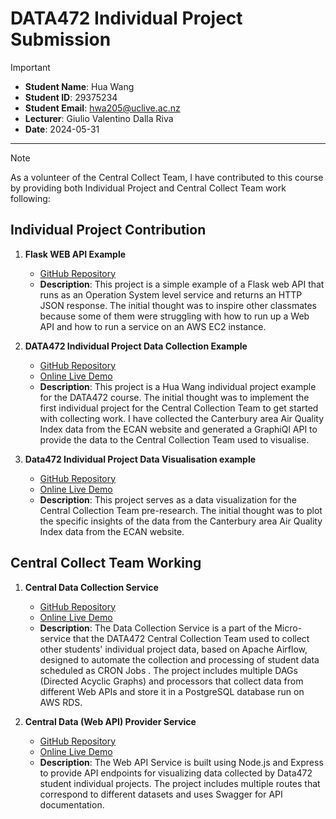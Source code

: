 # DATA472 Individual Project Submission

> [!IMPORTANT]
>
> -   **Student Name**: Hua Wang
> -   **Student ID**: 29375234
> -   **Student Email**: [hwa205@uclive.ac.nz](mailto:hwa205@uclive.ac.nz)
> -   **Lecturer**: Giulio Valentino Dalla Riva
> -   **Date**: 2024-05-31

<hr />

> [!NOTE]
> As a volunteer of the Central Collect Team, I have contributed to this course by providing both Individual Project and Central Collect Team work following:

## Individual Project Contribution

1. **Flask WEB API Example**

    - [GitHub Repository](https://github.com/Data472-Individual-Project-Pipeline/flask-web-api-example)
    - **Description**: This project is a simple example of a Flask web API that runs as an Operation System level service and returns an HTTP JSON response. The initial thought was to inspire other classmates because some of them were struggling with how to run up a Web API and how to run a service on an AWS EC2 instance.

2. **DATA472 Individual Project Data Collection Example**

    - [GitHub Repository](https://github.com/Data472-Individual-Project-Pipeline/DATA472-Individual-Project-Example)
    - [Online Live Demo](http://3.25.85.38:4000/graphql)
    - **Description**: This project is a Hua Wang individual project example for the DATA472 course. The initial thought was to implement the first individual project for the Central Collection Team to get started with collecting work. I have collected the Canterbury area Air Quality Index data from the ECAN website and generated a GraphiQl API to provide the data to the Central Collection Team used to visualise.

3. **Data472 Individual Project Data Visualisation example**
    - [GitHub Repository](https://github.com/aemooooon/Data472-individual-project-visualisation-example/tree/main)
    - [Online Live Demo](http://visual.hua.nz/)
    - **Description**: This project serves as a data visualization for the Central Collection Team pre-research. The initial thought was to plot the specific insights of the data from the Canterbury area Air Quality Index data from the ECAN website.

## Central Collect Team Working

1. **Central Data Collection Service**

    - [GitHub Repository](https://github.com/Data472-Individual-Project-Pipeline/Data-collection-service)
    - [Online Live Demo](http://af.hua.nz/)
    - **Description**: The Data Collection Service is a part of the Micro-service that the DATA472 Central Collection Team used to collect other students' individual project data, based on Apache Airflow, designed to automate the collection and processing of student data scheduled as CRON Jobs . The project includes multiple DAGs (Directed Acyclic Graphs) and processors that collect data from different Web APIs and store it in a PostgreSQL database run on AWS RDS.

2. **Central Data (Web API) Provider Service**
    - [GitHub Repository](https://github.com/Data472-Individual-Project-Pipeline/Web-API-Service)
    - [Online Live Demo](http://api.hua.nz/api-docs/)
    - **Description**: The Web API Service is built using Node.js and Express to provide API endpoints for visualizing data collected by Data472 student individual projects. The project includes multiple routes that correspond to different datasets and uses Swagger for API documentation.
